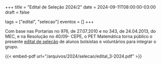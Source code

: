 +++
title = "Edital de Seleção 2024/2"
date = 2024-09-11T08:00:00-03:00
draft = false

tags = ["edital", "selecao"]
eventos = []
+++

Com base nas Portarias no 976, de 27.07.2010 e no 343, de 24.04.2013, do MEC, e na Resolução
no 40/09- CEPE, o PET Matemática torna público o presente [edital de seleção](/arquivos/2024/selecao/edital_3-2024.pdf) de alunos bolsistas e voluntários para integrar o grupo.

{{< embed-pdf url="/arquivos/2024/selecao/edital_3-2024.pdf" >}}
